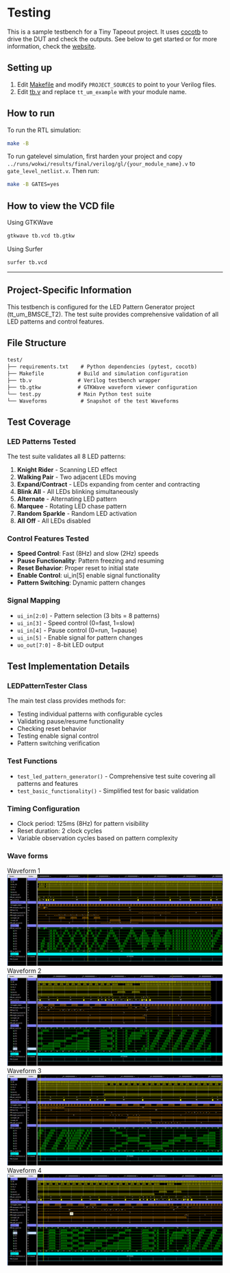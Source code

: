 # Testing
This is a sample testbench for a Tiny Tapeout project. It uses [cocotb](https://docs.cocotb.org/en/stable/) to drive the DUT and check the outputs.
See below to get started or for more information, check the [website](https://tinytapeout.com/hdl/testing/).

## Setting up
1. Edit [Makefile](Makefile) and modify `PROJECT_SOURCES` to point to your Verilog files.
2. Edit [tb.v](tb.v) and replace `tt_um_example` with your module name.

## How to run
To run the RTL simulation:
```sh
make -B
```
To run gatelevel simulation, first harden your project and copy `../runs/wokwi/results/final/verilog/gl/{your_module_name}.v` to `gate_level_netlist.v`.
Then run:
```sh
make -B GATES=yes
```
## How to view the VCD file
Using GTKWave
```sh
gtkwave tb.vcd tb.gtkw
```
Using Surfer
```sh
surfer tb.vcd
```

---

## Project-Specific Information

This testbench is configured for the LED Pattern Generator project (tt_um_BMSCE_T2). The test suite provides comprehensive validation of all LED patterns and control features.

## File Structure

```
test/
├── requirements.txt    # Python dependencies (pytest, cocotb)
├── Makefile           # Build and simulation configuration
├── tb.v               # Verilog testbench wrapper
├── tb.gtkw            # GTKWave waveform viewer configuration
└── test.py            # Main Python test suite
└── Waveforms           # Snapshot of the test Waveforms
```

## Test Coverage

### LED Patterns Tested
The test suite validates all 8 LED patterns:
1. **Knight Rider** - Scanning LED effect
2. **Walking Pair** - Two adjacent LEDs moving
3. **Expand/Contract** - LEDs expanding from center and contracting
4. **Blink All** - All LEDs blinking simultaneously
5. **Alternate** - Alternating LED pattern
6. **Marquee** - Rotating LED chase pattern
7. **Random Sparkle** - Random LED activation
8. **All Off** - All LEDs disabled

### Control Features Tested
- **Speed Control**: Fast (8Hz) and slow (2Hz) speeds
- **Pause Functionality**: Pattern freezing and resuming
- **Reset Behavior**: Proper reset to initial state
- **Enable Control**: ui_in[5] enable signal functionality
- **Pattern Switching**: Dynamic pattern changes

### Signal Mapping
- `ui_in[2:0]` - Pattern selection (3 bits = 8 patterns)
- `ui_in[3]` - Speed control (0=fast, 1=slow)
- `ui_in[4]` - Pause control (0=run, 1=pause)
- `ui_in[5]` - Enable signal for pattern changes
- `uo_out[7:0]` - 8-bit LED output


## Test Implementation Details

### LEDPatternTester Class
The main test class provides methods for:
- Testing individual patterns with configurable cycles
- Validating pause/resume functionality
- Checking reset behavior
- Testing enable signal control
- Pattern switching verification

### Test Functions
- `test_led_pattern_generator()` - Comprehensive test suite covering all patterns and features
- `test_basic_functionality()` - Simplified test for basic validation

### Timing Configuration
- Clock period: 125ms (8Hz) for pattern visibility
- Reset duration: 2 clock cycles
- Variable observation cycles based on pattern complexity


### Wave forms 
Waveform 1
![Waveform 3](waveforms/img4.jpeg)
Waveform 2
![Waveform 1](waveforms/img1.jpeg)
Waveform 3
![Waveform 2](waveforms/img2.jpeg)
Waveform 4
![Waveform 3](waveforms/img3.jpeg)

